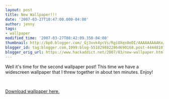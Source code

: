 ```yaml
---
layout: post
title: New Wallpaper!!!
date: '2007-03-27T10:47:00.000-04:00'
author: jenny
tags:
- wallpaper
modified_time: '2007-03-27T08:42:09.350-04:00'
thumbnail: http://bp0.blogger.com/_Gj3xvk4ycVs/RgiUXqs0eDI/AAAAAAAAAKo/YmClYpzvyr4/s72-c/Gears.jpg
blogger_id: tag:blogger.com,1999:blog-5518298822864690168.post-4444810759335714390
blogger_orig_url: https://www.hackaddict.net/2007/03/new-wallpaper.html
---
```


Well it's time for the second wallpaper post!  This time we have a widescreen wallpaper that I threw together in about ten minutes.  Enjoy!<br/><br/><img alt="" border="0" id="BLOGGER_PHOTO_ID_5046446516788820018" src="{{ site.url }}/assets/images/2007-03-27-image-0000.jpg" style="margin: 0px auto 10px; display: block; text-align: center; "/><br/><a href="http://www.divshare.com/download/288091-366">Download wallpaper here.</a>